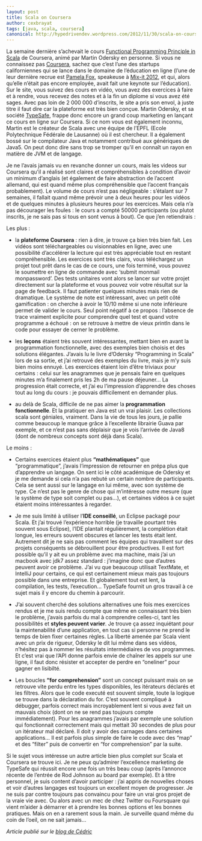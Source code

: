 ```yaml
---
layout: post
title: Scala on Coursera
author: cexbrayat
tags: [java, scala, coursera]
canonical: http://hypedrivendev.wordpress.com/2012/11/30/scala-on-coursera/
---
```


La semaine dernière s’achevait le cours [Functional Programming Principle in Scala](https://class.coursera.org/progfun-2012-001/class/index) de Coursera, animé par Martin Odersky en personne. Si vous ne connaissez pas [Coursera](https://www.coursera.org/), sachez que c’est l’une des startups californiennes qui se lance dans le domaine de l’éducation en ligne (l’une de leur dernière recrue est [Pamela Fox](https://twitter.com/pamelafox), speakeuse à [Mix-it 2012](http://mix-it.fr), et qui, alors qu’elle n’était pas encore employée, avait fait une keynote sur l’éducation). Sur le site, vous suivez des cours en vidéo, vous avez des exercices à faire et à rendre, vous recevez des notes et à la fin un diplome si vous avez été sages. Avec pas loin de 2 000 000 d’inscrits, le site a pris son envol, à juste titre il faut dire car la plateforme est très bien conçue. Martin Odersky, et sa société [TypeSafe](http://hypedrivendev.wordpress.com/2011/05/18/typesafe-scala-akka/), frappe donc encore un grand coup marketing en lançant ce cours en ligne sur Coursera. Si ce nom vous est également inconnu, Martin est le créateur de Scala avec une équipe de l’EPFL (Ecole Polytechnique Fédérale de Lausanne) où il est chercheur. Il a également bossé sur le compilateur Java et notamment contribué aux génériques de Java5. On peut donc dire sans trop se tromper qu’il en connaît un rayon en matière de JVM et de langage.

 

Je ne l’avais jamais vu en revanche donner un cours, mais les videos sur Coursera qu’il a réalisé sont claires et compréhensibles à condition d’avoir un minimum d’anglais (et également de faire abstraction de l’accent allemand, qui est quand même plus compréhensible que l’accent français probablement). Le volume de cours n’est pas négligeable : s’étalant sur 7 semaines, il fallait quand même prévoir une à deux heures pour les vidéos et de quelques minutes à plusieurs heures pour les exercices. Mais cela n’a pas décourager les foules : le cours a compté 50000 participants (ou plutot inscrits, je ne sais pas si tous en sont venus à bout). Ce que j’en retiendrais :

 

Les plus :

- la __plateforme Coursera__ : rien à dire, je trouve ça bien très bien fait. Les vidéos sont téléchargeables ou visionnables en ligne, avec une possibilité d’accélérer la lecture qui est très appréciable tout en restant compréhensible. Les exercices sont très clairs, vous téléchargez un projet tout prêt dans le cas de ce cours, une fois terminé, vous pouvez le soumettre en ligne de commande avec ‘submit monmail monpassword’. Des tests unitaires vont alors se lancer sur votre projet directement sur la plateforme et vous pouvez voir votre résultat sur la page de feedback. Il faut patienter quelques minutes mais rien de dramatique. Le système de note est intéressant, avec un petit côté gamification : on cherche à avoir le 10/10 même si une note inférieure permet de valider le cours. Seul point négatif à ce propos : l’absence de trace vraiment explicite pour comprendre quel test et quand votre programme a échoué : on se retrouve à mettre de vieux println dans le code pour essayer de cerner le problème.

- les __leçons__ étaient très souvent intéressantes, mettant bien en avant la programmation fonctionnelle, avec des exemples bien choisis et des solutions élégantes. J’avais lu le livre d’Odersky “Programming in Scala” lors de sa sortie, et j’ai retrouvé des exemples du livre, mais je m’y suis bien moins ennuyé. Les exercices étaient loin d’être triviaux pour certains : celui sur les anagrammes que je pensais faire en quelques minutes m’a finalement pris les 2h de ma pause déjeuner... La progression était correcte, et j’ai eu l’impression d’apprendre des choses tout au long du cours : je pouvais difficilement en demander plus.

- au delà de Scala, difficile de ne pas aimer la __programmation fonctionnelle__. Et la pratiquer en Java est un vrai plaisir. Les collections scala sont géniales, vraiment. Dans la vie de tous les jours, je pallie comme beaucoup le manque grâce à l’excellente librairie Guava par exemple, et ce n’est pas sans déplaisir que je vois l’arrivée de Java8 (dont de nombreux concepts sont déjà dans Scala).

 

Le moins :

- Certains exercices étaient plus __“mathématiques”__ que “programmatique”, j’avais l’impression de retourner en prépa plus que d’apprendre un langage. On sent ici le côté académique de Odersky et je me demande si cela n’a pas rebuté un certain nombre de participants. Cela se sent aussi sur le langage en lui même, avec son système de type. Ce n’est pas le genre de chose qui m’intéresse outre mesure (que le système de type soit complet ou pas...), et certaines vidéos à ce sujet étaient moins intéressantes à regarder.

- Je me suis limité à utiliser l’__IDE conseillé__, un Eclipse packagé pour Scala. Et j’ai trouvé l’expérience horrible (je travaille pourtant très souvent sous Eclipse), l’IDE plantait régulièrement, la complétion était longue, les erreurs souvent obscures et lancer les tests était lent. Autrement dit je ne sais pas comment les équipes qui travaillent sur des projets conséquents se débrouillent pour être productives. Il est fort possible qu’il y ait eu un problème avec ma machine, mais j’ai un macbook avec jdk7 assez standard : j’imagine donc que d’autres peuvent avoir ce problème. J’ai vu que beaucoup utilisait TextMate, et IntelliJ pour certains, ce qui est certainement mieux mais pas toujours possible dans une entreprise. Et globalement tout est lent, la compilation, les tests, l’execution... TypeSafe fournit un gros travail à ce sujet mais il y encore du chemin à parcourir.

- J’ai souvent cherché des solutions alternatives une fois mes exercices rendus et je me suis rendu compte que même en connaissant très bien le problème, j’avais parfois du mal à comprendre celles-ci, tant les possibilités et __styles peuvent varier__. Je trouve ça assez inquiétant pour la maintenabilité d’une application, en tout cas si personne ne prend le temps de bien fixer certaines règles. La liberté amenée par Scala vient avec un prix de rigueur, Odersky le dit lui même dans ses vidéos, n’hésitez pas à nommer les résultats intermédiaires de vos programmes. Et c’est vrai que l’API donne parfois envie de chaîner les appels sur une ligne, il faut donc résister et accepter de perdre en “oneliner” pour gagner en lisibilté.

- Les boucles __“for comprehension”__ sont un concept puissant mais on se retrouve vite perdu entre les types disponibles, les itérateurs déclarés et les filtres. Alors que le code executé est souvent simple, toute la logique se trouve dans la déclaration du for. C’est souvent compliqué à débugger, parfois correct mais incroyablement lent si vous avez fait un mauvais choix (dont on ne se rend pas toujours compte immédiatement). Pour les anagrammes j’avais par exemple une solution qui fonctionnait correctement mais qui mettait 30 secondes de plus pour un itérateur mal déclaré. Il doit y avoir des carnages dans certaines applications... Il est parfois plus simple de faire le code avec des “map” et des “filter” puis de convertir en “for comprehension” par la suite.

 

Si le sujet vous intéresse un autre article bien plus complet sur Scala et Coursera se trouve ici. Je ne peux qu’admirer l’excellence marketing de TypeSafe qui réussit encore une fois un très beau coup (après l’annonce récente de l’entrée de Rod Johnson au board par exemple). Et à titre personnel, je suis content d’avoir participer : j’ai appris de nouvelles choses et voir d’autres langages est toujours un excellent moyen de progresser. Je ne suis par contre toujours pas convaincu pour faire un vrai gros projet de la vraie vie avec. Ou alors avec un mec de chez Twitter ou Foursquare qui vient m’aider à démarrer et à prendre les bonnes options et les bonnes pratiques. Mais on en a rarement sous la main. Je surveille quand même du coin de l’oeil, on ne sait jamais...

_Article publié sur le [blog de Cédric](http://hypedrivendev.wordpress.com/2012/11/30/scala-on-coursera "Article original sur le blog de Cédric Exbrayat")_